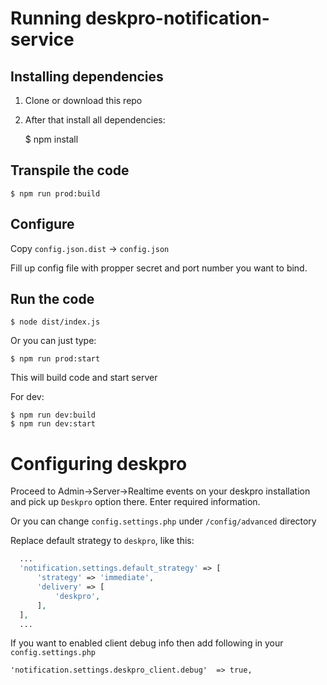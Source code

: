 # Running deskpro-notification-service

## Installing dependencies

1. Clone or download this repo

2. After that install all dependencies:

    $ npm install

## Transpile the code

    $ npm run prod:build

## Configure

Copy `config.json.dist` -> `config.json`

Fill up config file with propper secret and port number you want to bind.

## Run the code

    $ node dist/index.js
    
Or you can just type:

    $ npm run prod:start
    
This will build code and start server
    
For dev:

    $ npm run dev:build
    $ npm run dev:start 

# Configuring deskpro

Proceed to Admin->Server->Realtime events on your deskpro installation and pick up `Deskpro` option there.
Enter required information.

Or you can change ``config.settings.php`` under ``/config/advanced`` directory

Replace default strategy to ``deskpro``, like this:

```php
  ...
  'notification.settings.default_strategy' => [
      'strategy' => 'immediate',
      'delivery' => [
          'deskpro',
      ],
  ],
  ...
```

If you want to enabled client debug info then add following in your `config.settings.php`

    'notification.settings.deskpro_client.debug'  => true,